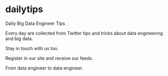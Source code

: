 # dailytips

Daily Big Data Engineer Tips

Every day are collected from Twitter tips and tricks about data engineering and
big data.

Stay in touch with us too.

Register in our site and receive our feeds.

From data engineer to data engineer.